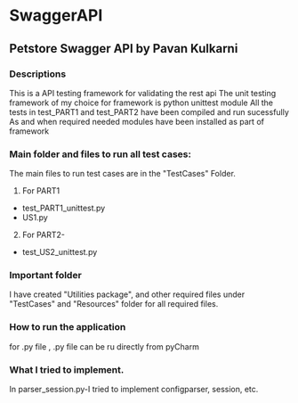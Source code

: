 # SwaggerAPI

## Petstore Swagger API by Pavan Kulkarni

### Descriptions

This is a API testing framework for validating the rest api
The unit testing framework of my choice for framework is python unittest module
All the tests in test_PART1 and test_PART2 have been compiled and run sucessfully
As and when required needed modules have been installed as part of framework


### Main folder and files to run all test cases:

The main files to run test cases are in the "TestCases" Folder.

1. For PART1

  * test_PART1_unittest.py
  * US1.py 


2. For PART2- 

  * test_US2_unittest.py

 
### Important folder
I have created "Utilities package", and other required files under "TestCases" and "Resources" folder for all required files.

### How to run the application

for .py file , .py file can be ru directly from pyCharm 

### What I tried to implement.
In parser_session.py-I tried to implement configparser, session, etc.


